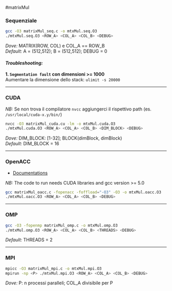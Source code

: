 #matrixMul

### Sequenziale
```sh
gcc -O3 matrixMul_seq.c -o mtxMul.seq.O3
./mtxMul.seq.O3 <ROW_A> <COL_A> <COL_B> <DEBUG>
```
_Dove:_ MATRIX(ROW, COL) e COL_A == ROW_B  
_Default:_ A = (512,512); B = (512,512); DEBUG = 0  
#### _Troubleshooting:_
**1. `Segmentation fault` con dimensioni >= 1000**  
Aumentare la dimensione dello stack: `ulimit -s 20000`

---
### CUDA
_NB:_ Se non trova il compilatore `nvcc` aggiungerci il rispettivo path (es. `/usr/local/cuda-x.y/bin/`)
```sh
nvcc -O3 matrixMul_cuda.cu -lm -o mtxMul.cuda.O3
./mtxMul.cuda.O3 <ROW_A> <COL_A> <COL_B> <DIM_BLOCK> <DEBUG>
```  
_Dove:_  DIM_BLOCK: [1-32]; BLOCK(dimBlock, dimBlock)  
_Default:_ DIM_BLOCK = 16

---
### OpenACC
* [Documentations](http://www.openacc.org/node/1)

_NB:_ The code to run needs CUDA libraries and gcc version >= 5.0
```sh
gcc matrixMul_oacc.c -fopenacc -foffload="-O3" -O3 -o mtxMul.oacc.O3
./mtxMul.oacc.O3 <ROW_A> <COL_A> <COL_B> <DEBUG>
```

---
### OMP
```sh
gcc -O3 -fopenmp matrixMul_omp.c -o mtxMul.omp.O3
./mtxMul.omp.O3 <ROW_A> <COL_A> <COL_B> <THREADS> <DEBUG>
```
_Default:_ THREADS = 2 

---
### MPI
```sh
mpicc -O3 matrixMul_mpi.c -o mtxMul.mpi.O3
mpirun -np <P> ./mtxMul.mpi.O3 <ROW_A> <COL_A> <COL_B> <DEBUG>
```
_Dove:_  P: n processi paralleli; COL_A divisibile per P





